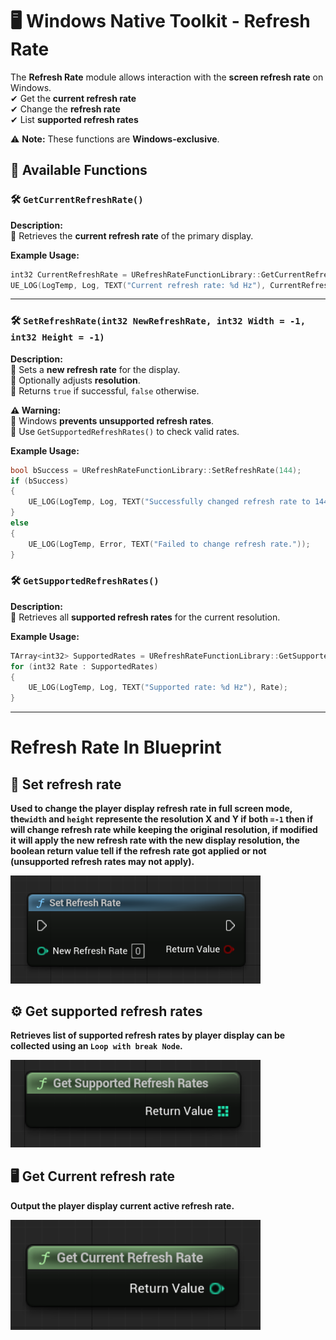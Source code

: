 # 🖥️ Windows Native Toolkit - Refresh Rate
The **Refresh Rate** module allows interaction with the **screen refresh rate** on Windows.  
✔ Get the **current refresh rate**  
✔ Change the **refresh rate**  
✔ List **supported refresh rates**  

⚠ **Note:** These functions are **Windows-exclusive**.  



## 📜 Available Functions  

### 🛠️ `GetCurrentRefreshRate()`  
**Description:**  
🔹 Retrieves the **current refresh rate** of the primary display.  

**Example Usage:**  
```cpp
int32 CurrentRefreshRate = URefreshRateFunctionLibrary::GetCurrentRefreshRate();
UE_LOG(LogTemp, Log, TEXT("Current refresh rate: %d Hz"), CurrentRefreshRate);

```



---

### 🛠️ `SetRefreshRate(int32 NewRefreshRate, int32 Width = -1, int32 Height = -1)`  
**Description:**  
🔹 Sets a **new refresh rate** for the display.  
🔹 Optionally adjusts **resolution**.  
🔹 Returns `true` if successful, `false` otherwise.  

**⚠ Warning:**  
🔹 Windows **prevents unsupported refresh rates**.  
🔹 Use `GetSupportedRefreshRates()` to check valid rates.  

**Example Usage:**  
```cpp
bool bSuccess = URefreshRateFunctionLibrary::SetRefreshRate(144);
if (bSuccess)
{
    UE_LOG(LogTemp, Log, TEXT("Successfully changed refresh rate to 144 Hz."));
}
else
{
    UE_LOG(LogTemp, Error, TEXT("Failed to change refresh rate."));
}
```






### 🛠️ `GetSupportedRefreshRates()`  
**Description:**  
🔹 Retrieves all **supported refresh rates** for the current resolution.  

**Example Usage:**  
```cpp
TArray<int32> SupportedRates = URefreshRateFunctionLibrary::GetSupportedRefreshRates();
for (int32 Rate : SupportedRates)
{
    UE_LOG(LogTemp, Log, TEXT("Supported rate: %d Hz"), Rate);
}
```














---

# Refresh Rate In Blueprint


## 📌 Set refresh rate

**Used to change the player display refresh rate in full screen mode, the`width` and `height` represente the resolution X and Y if both `=-1` then if will change refresh rate while keeping the original resolution,
if modified it will apply the new refresh rate with the new display resolution, the boolean return value tell if the refresh rate got applied or not (unsupported refresh rates may not apply).**

<img src="Images\RefreshRate\GetRR.png" width="400">



## ⚙️ Get supported refresh rates

**Retrieves list of supported refresh rates by player display can be collected using an `Loop with break Node`.**

<img src="Images\RefreshRate\GetSupportedRR.png" width="400">



## 🖥️ Get Current refresh rate

**Output the player display current active refresh rate.**

<img src="Images\RefreshRate\GetCurrentRR.png" width="400">

